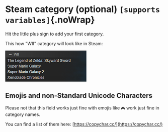 # Steam category (optional) `[supports variables]`{.noWrap}

Hit the little plus sign to add your first category.

This how "WII" category will look like in Steam:

![steamCategory](../../../assets/images/category-example.png)

## Emojis and non-Standard Unicode Characters
Please not that this field works just fine with emojis like `🎮` work just fine in category names.

You can find a list of them here: [https://copychar.cc/](https://copychar.cc/)
